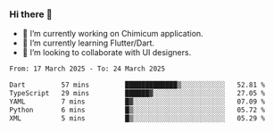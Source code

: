 ### Hi there 👋

<!--
**devcat37/devcat37** is a ✨ _special_ ✨ repository because its `README.md` (this file) appears on your GitHub profile.-->


- 🔭 I’m currently working on Chimicum application.
- 🌱 I’m currently learning Flutter/Dart.
- 👯 I’m looking to collaborate with UI designers.
<!-- - 🤔 I’m looking for help with ... -->

<!--START_SECTION:waka-->

```txt
From: 17 March 2025 - To: 24 March 2025

Dart         57 mins         █████████████▒░░░░░░░░░░░   52.81 %
TypeScript   29 mins         ██████▓░░░░░░░░░░░░░░░░░░   27.05 %
YAML         7 mins          █▓░░░░░░░░░░░░░░░░░░░░░░░   07.09 %
Python       6 mins          █▒░░░░░░░░░░░░░░░░░░░░░░░   05.72 %
XML          5 mins          █▒░░░░░░░░░░░░░░░░░░░░░░░   05.29 %
```

<!--END_SECTION:waka-->
